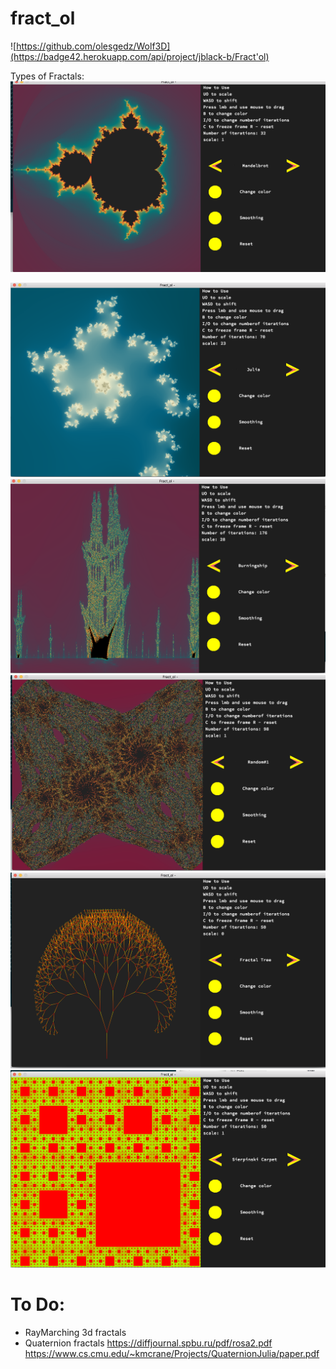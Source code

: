 # fract_ol

![https://github.com/olesgedz/Wolf3D](https://badge42.herokuapp.com/api/project/jblack-b/Fract'ol)

Types of Fractals:
<img src = "https://github.com/olesgedz/fract_ol/blob/master/images/Screen%20Shot%202019-03-02%20at%2021.57.10.png?raw=false"/>

<img src = "https://github.com/olesgedz/fract_ol/blob/master/images/Screen%20Shot%202019-03-02%20at%2022.09.28.png?raw=false"/>

<img src = "https://github.com/olesgedz/fract_ol/blob/master/images/Screen%20Shot%202019-03-02%20at%2021.57.42.png?raw=false"/>

<img src = "https://github.com/olesgedz/fract_ol/blob/master/images/Screen%20Shot%202019-03-02%20at%2021.59.42.png?raw=false"/>

<img src = "https://github.com/olesgedz/fract_ol/blob/master/images/Screen%20Shot%202019-03-02%20at%2022.00.24.png?raw=false"/>

<img src = "https://github.com/olesgedz/fract_ol/blob/master/images/Screen%20Shot%202019-03-02%20at%2022.00.08.png?raw=false"/>

# To Do:
 - RayMarching 3d fractals
 - Quaternion fractals 
https://diffjournal.spbu.ru/pdf/rosa2.pdf https://www.cs.cmu.edu/~kmcrane/Projects/QuaternionJulia/paper.pdf
